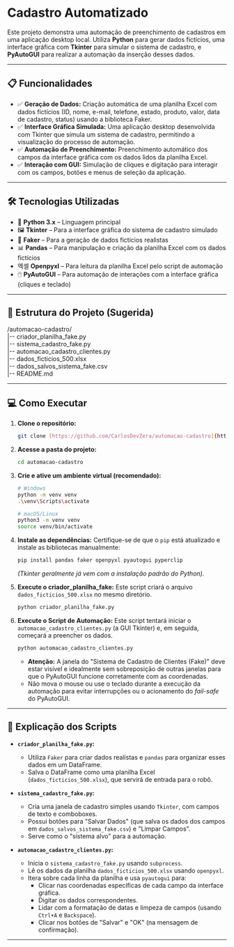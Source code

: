 # Cadastro Automatizado

Este projeto demonstra uma automação de preenchimento de cadastros em uma aplicação desktop local. Utiliza **Python** para gerar dados fictícios, uma interface gráfica com **Tkinter** para simular o sistema de cadastro, e **PyAutoGUI** para realizar a automação da inserção desses dados.

---

## 📋 Funcionalidades

- ✅ **Geração de Dados:** Criação automática de uma planilha Excel com dados fictícios (ID, nome, e-mail, telefone, estado, produto, valor, data de cadastro, status) usando a biblioteca Faker.
- ✅ **Interface Gráfica Simulada:** Uma aplicação desktop desenvolvida com Tkinter que simula um sistema de cadastro, permitindo a visualização do processo de automação.
- ✅ **Automação de Preenchimento:** Preenchimento automático dos campos da interface gráfica com os dados lidos da planilha Excel.
- ✅ **Interação com GUI:** Simulação de cliques e digitação para interagir com os campos, botões e menus de seleção da aplicação.

---

## 🛠️ Tecnologias Utilizadas

- 🐍 **Python 3.x** – Linguagem principal
- 🖼️ **Tkinter** – Para a interface gráfica do sistema de cadastro simulado
- 🧠 **Faker** – Para a geração de dados fictícios realistas
- 📊 **Pandas** – Para manipulação e criação da planilha Excel com os dados fictícios
- 엑셀 **Openpyxl** – Para leitura da planilha Excel pelo script de automação
- 🖱️ **PyAutoGUI** – Para automação de interações com a interface gráfica (cliques e teclado)


---

## 📂 Estrutura do Projeto (Sugerida)
/automacao-cadastro/ <br>
|-- criador_planilha_fake.py                 <br>
|-- sistema_cadastro_fake.py         <br>
|-- automacao_cadastro_clientes.py   <br>
|-- dados_ficticios_500.xlsx         <br>
|-- dados_salvos_sistema_fake.csv    <br>
|-- README.md                       

---

## 💻 Como Executar

1.  **Clone o repositório:**
    ```bash
    git clone [https://github.com/CarlosDevZera/automacao-cadastro](https://github.com/CarlosDevZera/automacao-cadastro)
    ```

2.  **Acesse a pasta do projeto:**
    ```bash
    cd automacao-cadastro
    ```

3.  **Crie e ative um ambiente virtual (recomendado):**
    ```bash
    # Windows
    python -m venv venv
    .\venv\Scripts\activate

    # macOS/Linux
    python3 -m venv venv
    source venv/bin/activate
    ```

4.  **Instale as dependências:**
    Certifique-se de que o `pip` está atualizado e instale as bibliotecas manualmente:
    ```bash
    pip install pandas faker openpyxl pyautogui pyperclip
    ```
    *(Tkinter geralmente já vem com a instalação padrão do Python).*

5.  **Execute o criador_planilha_fake:**
    Este script criará o arquivo `dados_ficticios_500.xlsx` no mesmo diretório.
    ```bash
    python criador_planilha_fake.py
    ```

6.  **Execute o Script de Automação:**
    Este script tentará iniciar o `automacao_cadastro_clientes.py` (a GUI Tkinter) e, em seguida, começará a preencher os dados.
    ```bash
    python automacao_cadastro_clientes.py
    ```

    * **Atenção:** A janela do "Sistema de Cadastro de Clientes (Fake)" deve estar visível e idealmente sem sobreposição de outras janelas para que o PyAutoGUI funcione corretamente com as coordenadas.
    * Não mova o mouse ou use o teclado durante a execução da automação para evitar interrupções ou o acionamento do *fail-safe* do PyAutoGUI.

---

## 📜 Explicação dos Scripts

* **`criador_planilha_fake.py`:**
    * Utiliza `Faker` para criar dados realistas e `pandas` para organizar esses dados em um DataFrame.
    * Salva o DataFrame como uma planilha Excel (`dados_ficticios_500.xlsx`), que servirá de entrada para o robô.

* **`sistema_cadastro_fake.py`:**
    * Cria uma janela de cadastro simples usando `Tkinter`, com campos de texto e comboboxes.
    * Possui botões para "Salvar Dados" (que salva os dados dos campos em `dados_salvos_sistema_fake.csv`) e "Limpar Campos".
    * Serve como o "sistema alvo" para a automação.

* **`automacao_cadastro_clientes.py`:**
    * Inicia o `sistema_cadastro_fake.py` usando `subprocess`.
    * Lê os dados da planilha `dados_ficticios_500.xlsx` usando `openpyxl`.
    * Itera sobre cada linha da planilha e usa `pyautogui` para:
        * Clicar nas coordenadas específicas de cada campo da interface gráfica.
        * Digitar os dados correspondentes.
        * Lidar com a formatação de datas e limpeza de campos (usando `Ctrl+A` e `Backspace`).
        * Clicar nos botões de "Salvar" e "OK" (na mensagem de confirmação).

---




